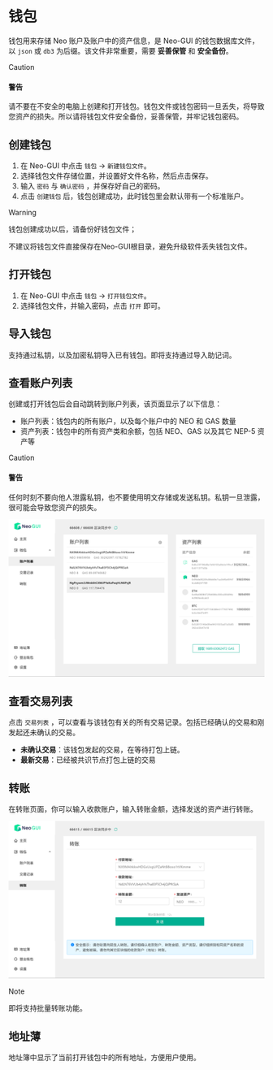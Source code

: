 # 钱包

钱包用来存储 Neo 账户及账户中的资产信息，是 Neo-GUI 的钱包数据库文件，以 `json` 或 `db3` 为后缀。该文件非常重要，需要 **妥善保管** 和 **安全备份**。

> [!CAUTION]
>
> #### 警告
>
> 请不要在不安全的电脑上创建和打开钱包。钱包文件或钱包密码一旦丢失，将导致您资产的损失。所以请将钱包文件安全备份，妥善保管，并牢记钱包密码。
>

## 创建钱包

1. 在 Neo-GUI 中点击 `钱包` -> `新建钱包文件`。
2. 选择钱包文件存储位置，并设置好文件名称，然后点击保存。
3. 输入 `密码` 与 `确认密码` ，并保存好自己的密码。
4. 点击 `创建钱包` 后，钱包创建成功，此时钱包里会默认带有一个标准账户。

> [!Warning]
>
> 钱包创建成功以后，请备份好钱包文件；
>
> 不建议将钱包文件直接保存在Neo-GUI根目录，避免升级软件丢失钱包文件。

## 打开钱包

1. 在 Neo-GUI 中点击 `钱包` -> `打开钱包文件`。
2. 选择钱包文件，并输入密码，点击 `打开` 即可。

## 导入钱包

支持通过私钥，以及加密私钥导入已有钱包。即将支持通过导入助记词。

## 查看账户列表

创建或打开钱包后会自动跳转到账户列表，该页面显示了以下信息：

- 账户列表：钱包内的所有账户，以及每个账户中的 NEO 和 GAS 数量
- 资产列表：钱包中的所有资产类和余额，包括 NEO、GAS 以及其它 NEP-5 资产等

> [!CAUTION]
>
> #### 警告
>
> 任何时刻不要向他人泄露私钥，也不要使用明文存储或发送私钥。私钥一旦泄露，很可能会导致您资产的损失。

![](../assets/guiWallet.png)

## 查看交易列表

点击 `交易列表` ，可以查看与该钱包有关的所有交易记录。包括已经确认的交易和刚发起还未确认的交易。

+ **未确认交易**：该钱包发起的交易，在等待打包上链。
+ **最新交易**：已经被共识节点打包上链的交易

## 转账

在转账页面，你可以输入收款账户，输入转账金额，选择发送的资产进行转账。

![](../assets/guiTransfer.png)

> [!Note]
>
> 即将支持批量转账功能。

## 地址薄

地址簿中显示了当前打开钱包中的所有地址，方便用户使用。
